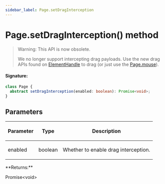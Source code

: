 ```yaml
---
sidebar_label: Page.setDragInterception
---
```


# Page.setDragInterception() method

> Warning: This API is now obsolete.
>
> We no longer support intercepting drag payloads. Use the new drag APIs found on [ElementHandle](./puppeteer.elementhandle.md) to drag (or just use the [Page.mouse](./puppeteer.page.md#mouse)).

#### Signature:

```typescript
class Page {
  abstract setDragInterception(enabled: boolean): Promise<void>;
}
```

## Parameters

<table><thead><tr><th>

Parameter

</th><th>

Type

</th><th>

Description

</th></tr></thead>
<tbody><tr><td>

enabled

</td><td>

boolean

</td><td>

Whether to enable drag interception.

</td></tr>
</tbody></table>
**Returns:**

Promise&lt;void&gt;
